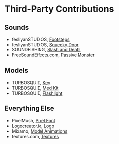 # Third-Party Contributions
## Sounds
 - fesliyanSTUDIOS, [Footsteps](https://www.fesliyanstudios.com/royalty-free-sound-effects-download/footsteps-31)
 - fesliyanSTUDIOS, [Squeeky Door](https://www.fesliyanstudios.com/royalty-free-sound-effects-download/door-squeaking-50)
 - SOUNDFISHING, [Slash and Death](https://www.soundfishing.eu/sound-effect/fight)
 - FreeSoundEffects.com, [Passive Monster](https://www.freesoundeffects.com/free-sounds/monster-sounds-10093/)
## Models
 - TURBOSQUID, [Key](https://www.turbosquid.com/3d-models/old-key-3ds-free/1099143)
 - TURBOSQUID, [Med Kit](https://www.turbosquid.com/3d-models/military-aid-kit-model-1284968)
 - TURBOSQUID, [Flashlight](https://www.turbosquid.com/3d-models/3d-flashlight-topex-1165829)
## Everything Else
 - PixelMush, [Pixel Font](https://assetstore.unity.com/packages/2d/fonts/pixel-font-tripfive-64734)
 - Logocreator.io, [Logo](https://logocreator.io/)  
 - Mixamo, [Model Animations](https://www.mixamo.com/)
 - textures.com, [Textures](https://www.textures.com/library)